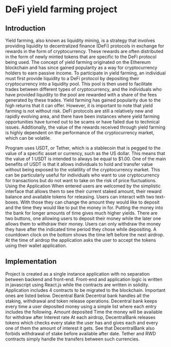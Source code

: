 # DeFi yield farming project

## Introduction
Yield farming, also known as liquidity mining, is a strategy that involves providing liquidity to decentralized finance (DeFi) protocols in exchange for rewards in the form of cryptocurrency. These rewards are often distributed in the form of newly minted tokens that are specific to the DeFi protocol being used. The concept of yield farming originated on the Ethereum blockchain and has since gained popularity as a way for cryptocurrency holders to earn passive income. To participate in yield farming, an individual must first provide liquidity to a DeFi protocol by depositing their cryptocurrency into a liquidity pool. This pool is then used to facilitate trades between different types of cryptocurrency, and the individuals who have provided liquidity to the pool are rewarded with a share of the fees generated by these trades. Yield farming has gained popularity due to the high returns that it can offer. However, it is important to note that yield farming is not without risk. DeFi protocols are still a relatively new and rapidly evolving area, and there have been instances where yield farming opportunities have turned out to be scams or have failed due to technical issues. Additionally, the value of the rewards received through yield farming is highly dependent on the performance of the cryptocurrency market, which can be volatile.


Program uses USDT, or Tether, which is a stablecoin that is pegged to the value of a specific asset or currency, such as the US dollar. This means that the value of 1 USDT is intended to always be equal to $1.00. One of the main benefits of USDT is that it allows individuals to hold and transfer value without being exposed to the volatility of the cryptocurrency market. This can be particularly useful for individuals who want to use cryptocurrency for transactions but do not want to take on the risk of price fluctuations. Using the Application When entered users are welcomed by the simplistic interface that allows them to see their current staked amount, their reward balance and available tokens for releasing. Users can interact with two text-boxes. With those they can change the amount they would like to deposit and the time they would like to put the money in for. Putting the money into the bank for longer amounts of time gives much higher yields. There are two buttons, one allowing users to deposit their money while the later one allows them to withdraw their money. Users can only withdraw the money they have after the indicated time period they chose while depositing. A countdown clock on the bottom shows the time left before the next airdrop. At the time of airdrop the application asks the user to accept the tokens using their wallet application.


## Implementation
Project is created as a single instance application with no separation between backend and front-end. Front-end and application logic is written in javascript using React.js while the contracts are written in solidity. Application includes 4 contracts to be migrated to the blockchain. Important ones are listed below. Decentral Bank Decentral bank handles all the staking, withdrawal and token release operations. Decentral bank keeps every time a user deposited money using a simple list where each entry includes the following. Amount deposited Time the money will be available for withdraw after
Interest rate At each airdrop, DecentralBank releases tokens which checks every stake the user has and gives each and every one of them the amount of interest it gets. See that DecentralBank also forbids withdrawal of stake before available after date. Tether and RWD contracts simply handle the transfers between such currencies.

